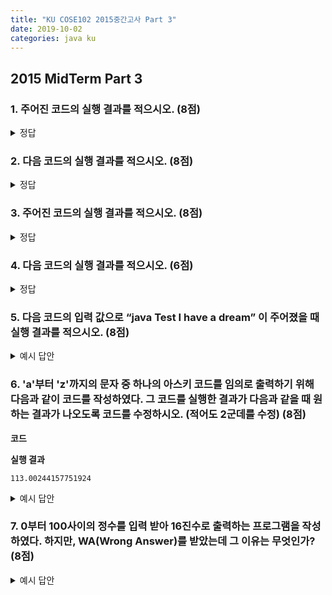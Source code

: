 ```yaml
---
title: "KU COSE102 2015중간고사 Part 3"
date: 2019-10-02
categories: java ku
---
```


## 2015 MidTerm Part 3

### 1. 주어진 코드의 실행 결과를 적으시오. (8점)

<script src="https://gist.github.com/DetegiCE/4288ff03ca2648dd5c39398b87f5c0e8.js"></script>

<details><summary>정답</summary>

{% highlight text %}
int y = 1.1 때문에 컴파일 에러.

아래 답은 double y = 1.1;로 고쳤다고 가정하고 풀이
false
256.0
0
6
10
11
1.1
-1.1
{% endhighlight %}

</details>

### 2. 다음 코드의 실행 결과를 적으시오. (8점)

<script src="https://gist.github.com/DetegiCE/deb3c2c5c88404682e64c624b40d6374.js"></script>

<details><summary>정답</summary>

{% highlight text %}
*---*--*-
*--*-
*-
{% endhighlight %}

</details>

### 3. 주어진 코드의 실행 결과를 적으시오. (8점)

<script src="https://gist.github.com/DetegiCE/42eb2afba332a0e425f93fc21cb6f569.js"></script>

<details><summary>정답</summary>

{% highlight text %}
4.0
4
3.0
-4.0
{% endhighlight %}

</details>

### 4. 다음 코드의 실행 결과를 적으시오. (6점)

<script src="https://gist.github.com/DetegiCE/376a37d3e432ca86f46eb9cd8f79af8c.js"></script>

<details><summary>정답</summary>

{% highlight text %}
aaaa
{% endhighlight %}

</details>

### 5. 다음 코드의 입력 값으로 “java Test I have a dream” 이 주어졌을 때 실행 결과를 적으시오. (8점)

<script src="https://gist.github.com/DetegiCE/d4b7c6086265a218ce748c1dff98677f.js"></script>

<details><summary>예시 답안</summary>

{% highlight text %}
(1) File Not Found Error
java Test는 Test.java를 실행시키는 구문이지만,
해당 코드는 Main.java이다.

(2) 
java
Test

have
a
dream
{% endhighlight %}

</details>

### 6. 'a'부터 'z'까지의 문자 중 하나의 아스키 코드를 임의로 출력하기 위해 다음과 같이 코드를 작성하였다. 그 코드를 실행한 결과가 다음과 같을 때 원하는 결과가 나오도록 코드를 수정하시오. (적어도 2군데를 수정) (8점)

**코드**
<script src="https://gist.github.com/DetegiCE/4a021de1723e289e6c0b9921deafc29d.js"></script>

**실행 결과**
~~~
113.00244157751924
~~~

<details><summary>예시 답안</summary>

{% highlight java %}
public class Main {
    public static void main(String[] args) {
        System.out.print('a' + (int)(Math.random() * ('z' - 'a')));
    }
}
{% endhighlight %}

</details>

### 7. 0부터 100사이의 정수를 입력 받아 16진수로 출력하는 프로그램을 작성하였다. 하지만, WA(Wrong Answer)를 받았는데 그 이유는 무엇인가? (8점)

<script src="https://gist.github.com/DetegiCE/25f1adad3a320ef9db897da76d84bddf.js"></script>

<details><summary>예시 답안</summary>

{% highlight text %}
0~15의 경우 필요없는 0이 앞에 출력된다.
{% endhighlight %}

</details>

